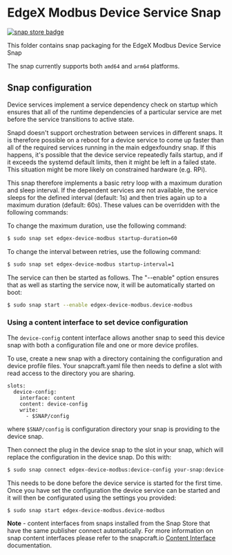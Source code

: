 # EdgeX Modbus Device Service Snap
[![snap store badge](https://raw.githubusercontent.com/snapcore/snap-store-badges/master/EN/%5BEN%5D-snap-store-black-uneditable.png)](https://snapcraft.io/edgex-device-modbus)

This folder contains snap packaging for the EdgeX Modbus Device Service Snap

The snap currently supports both `amd64` and `arm64` platforms.


## Snap configuration

Device services implement a service dependency check on startup which ensures that all of the runtime dependencies of a particular service are met before the service transitions to active state.

Snapd doesn't support orchestration between services in different snaps. It is therefore possible on a reboot for a device service to come up faster than all of the required services running in the main edgexfoundry snap. If this happens, it's possible that the device service repeatedly fails startup, and if it exceeds the systemd default limits, then it might be left in a failed state. This situation might be more likely on constrained hardware (e.g. RPi).

This snap therefore implements a basic retry loop with a maximum duration and sleep interval. If the dependent services are not available, the service sleeps for the defined interval (default: 1s) and then tries again up to a maximum duration (default: 60s). These values can be overridden with the following commands:
    
To change the maximum duration, use the following command:

```bash
$ sudo snap set edgex-device-modbus startup-duration=60
```

To change the interval between retries, use the following command:

```bash
$ sudo snap set edgex-device-modbus startup-interval=1
```

The service can then be started as follows. The "--enable" option
ensures that as well as starting the service now, it will be automatically started on boot:

```bash
$ sudo snap start --enable edgex-device-modbus.device-modbus
```

### Using a content interface to set device configuration

The `device-config` content interface allows another snap to seed this device
snap with both a configuration file and one or more device profiles.

To use, create a new snap with a directory containing the configuration and device 
profile files. Your snapcraft.yaml file then needs to define a slot with 
read access to the directory you are sharing.

```
slots:
  device-config:
    interface: content
    content: device-config
    write:
      - $SNAP/config
```

where `$SNAP/config` is configuration directory your snap is providing to 
the device snap.

Then connect the plug in the device snap to the slot in your snap,
which will replace the configuration in the device snap. Do this with:

```bash
$ sudo snap connect edgex-device-modbus:device-config your-snap:device-config
```

This needs to be done before the device service is started for the first time. 
Once you have set the configuration the device service can be started and 
it will then be configurated using the settings you provided:

```bash
$ sudo snap start edgex-device-modbus.device-modbus
```

**Note** - content interfaces from snaps installed from the Snap Store that have the same publisher connect automatically. For more information on snap content interfaces please refer to the snapcraft.io [Content Interface](https://snapcraft.io/docs/content-interface) documentation.
